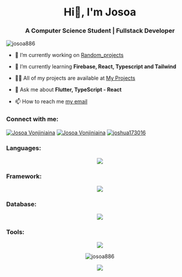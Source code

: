 <h1 align="center">Hi👋, I'm Josoa</h1>
<h3 align="center">A Computer Science Student | Fullstack Developer</h3>

<p align="left"> <img src="https://komarev.com/ghpvc/?username=josoa886&label=Profile%20views&color=0e75b6&style=flat" alt="josoa886" /> </p>

- 🔭 I’m currently working on [Random_projects](https://github.com/Josoa886)

- 🌱 I’m currently learning **Firebase, React, Typescript and Tailwind**

- 👨‍💻 All of my projects are available at [My Projects](https://github.com/Josoa886)

- 💬 Ask me about **Flutter, TypeScript - React**

- 📫 How to reach me [my email](josoavonjiniaina13@gmail.com)

<h3 align="left">Connect with me:</h3>
<p align="left">
<a href="https://www.linkedin.com/in/josoavonjiniaina" target="blank"><img align="center" src="https://img.shields.io/badge/LinkedIn-0077B5?style=for-the-badge&logo=linkedin&logoColor=white" alt="Josoa Vonjiniaina"/></a>
<a href="https://www.facebook.com/josoa.vonjiniaina.17" target="blank"><img align="center" src="https://img.shields.io/badge/Facebook-1877F2?style=for-the-badge&logo=facebook&logoColor=white" alt="Josoa Vonjiniaina"/></a>
<a href="https://discord.gg/joshua173016" target="blank"><img align="center" src="https://img.shields.io/badge/Discord-5865F2?style=for-the-badge&logo=discord&logoColor=white" alt="joshua173016"/></a>
</p>

<h3 align="left">Languages:</h3>
<p align="center">
  <a href="https://skillicons.dev">
    <img src="https://skillicons.dev/icons?i=dart,js,kotlin" />
  </a>
</p>

<h3 align="left">Framework:</h3>
<p align="center">
  <a href="https://skillicons.dev">
    <img src="https://skillicons.dev/icons?i=flutter,tailwind,express,react,ts" />
  </a>
</p>

<h3 align="left">Database:</h3>
<p align="center">
  <a href="https://skillicons.dev">
    <img src="https://skillicons.dev/icons?i=mysql,mongodb,elasticsearch,sqlite" />
  </a>
</p>
<h3 align="left">Tools:</h3>
<p align="center">
  <a href="https://skillicons.dev">
    <img src="https://skillicons.dev/icons?i=git,bash,linux,androidstudio,windows,vscode,visualstudio,firebase,npm,figma" />
  </a>
</p>
<p align="center">
  <img align="center" src="https://github-profile-trophy.vercel.app/?username=josoa886&row=4&column=4&margin-w=15&margin-h=15&no-frame=true&theme=flat"  alt="josoa886" />
</p>

<p align="center">
     <img src="https://capsule-render.vercel.app/api?type=waving&color=gradient&height=100&section=footer"/>
</p>
